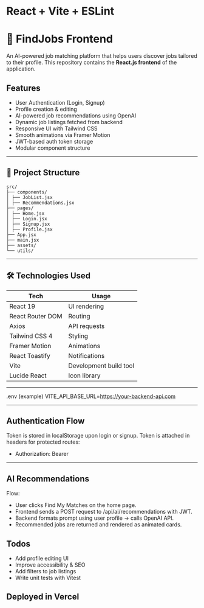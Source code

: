 # React + Vite + ESLint

# 🧠 FindJobs Frontend

An AI-powered job matching platform that helps users discover jobs tailored to their profile. This repository contains the **React.js frontend** of the application.

## Features

- User Authentication (Login, Signup)
- Profile creation & editing
- AI-powered job recommendations using OpenAI
- Dynamic job listings fetched from backend
- Responsive UI with Tailwind CSS
- Smooth animations via Framer Motion
- JWT-based auth token storage
- Modular component structure

---

## 📁 Project Structure

    src/
    ├── components/ 
    │ ├── JobList.jsx
    │ ├── Recommendations.jsx
    ├── pages/ 
    │ ├── Home.jsx
    │ ├── Login.jsx
    │ ├── Signup.jsx
    │ ├── Profile.jsx
    ├── App.jsx
    ├── main.jsx
    ├── assets/
    └── utils/


---

## 🛠️ Technologies Used

| Tech             | Usage                  |
|------------------|------------------------|
| React 19         | UI rendering           |
| React Router DOM | Routing                |
| Axios            | API requests           |
| Tailwind CSS 4   | Styling                |
| Framer Motion    | Animations             |
| React Toastify   | Notifications          |
| Vite             | Development build tool |
| Lucide React     | Icon library           |

---
.env (example)
    VITE_API_BASE_URL=https://your-backend-api.com

---

## Authentication Flow
Token is stored in localStorage upon login or signup.
Token is attached in headers for protected routes:

- Authorization: Bearer <token>

---

## AI Recommendations
Flow:
- User clicks Find My Matches on the home page.
- Frontend sends a POST request to /api/ai/recommendations with JWT.
- Backend formats prompt using user profile → calls OpenAI API.
- Recommended jobs are returned and rendered as animated cards.

## Todos
- Add profile editing UI
- Improve accessibility & SEO
- Add filters to job listings
- Write unit tests with Vitest

## Deployed in Vercel